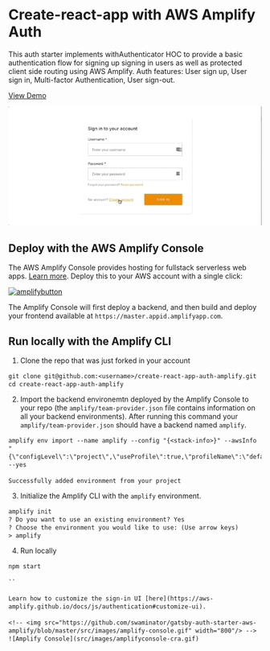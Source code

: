 # Create-react-app with AWS Amplify Auth 

This auth starter implements withAuthenticator HOC to provide a basic authentication flow for signing up signing in users as well as protected client side routing using AWS Amplify. Auth features: User sign up, User sign in, Multi-factor Authentication, User sign-out.

[View Demo](https://master.d2ka7y7551sk8n.amplifyapp.com/)

![Amplify Auth](src/images/auth.gif)

## Deploy with the AWS Amplify Console

The AWS Amplify Console provides hosting for fullstack serverless web apps. [Learn more](https://console.amplify.aws). Deploy this to your AWS account with a single click:

[![amplifybutton](https://oneclick.amplifyapp.com/button.svg)](https://console.aws.amazon.com/amplify/home#/deploy?repo=https://github.com/aws-samples/create-react-app-auth-amplify)

The Amplify Console will first deploy a backend, and then build and deploy your frontend available at `https://master.appid.amplifyapp.com`.

## Run locally with the Amplify CLI

1. Clone the repo that was just forked in your account

```
git clone git@github.com:<username>/create-react-app-auth-amplify.git
cd create-react-app-auth-amplify
```

2. Import the backend environemtn deployed by the Amplify Console to your repo (the `amplify/team-provider.json` file contains information on all your backend environments). After running this command your `amplify/team-provider.json` should have a backend named `amplify`.

```
amplify env import --name amplify --config "{<stack-info>}" --awsInfo "{\"configLevel\":\"project\",\"useProfile\":true,\"profileName\":\"default\"}" --yes

Successfully added environment from your project
```

3. Initialize the Amplify CLI with the `amplify` environment.

```
amplify init
? Do you want to use an existing environment? Yes
? Choose the environment you would like to use: (Use arrow keys)
> amplify

```

4. Run locally

```
npm start

``

Learn how to customize the sign-in UI [here](https://aws-amplify.github.io/docs/js/authentication#customize-ui).

<!-- <img src="https://github.com/swaminator/gatsby-auth-starter-aws-amplify/blob/master/src/images/amplify-console.gif" width="800"/> -->
![Amplify Console](src/images/amplifyconsole-cra.gif)

